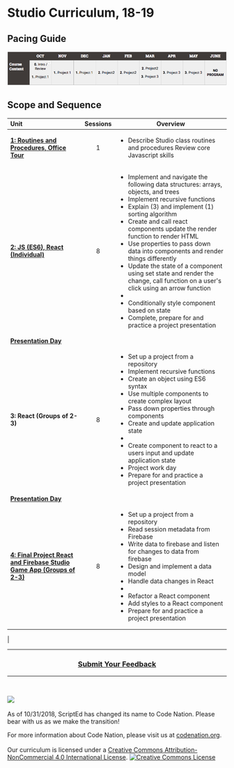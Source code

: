 # Studio Curriculum, 18-19

## Pacing Guide
![Imgur](studio-pacing-18-19.png)
## Scope and Sequence

| Unit  | Sessions | Overview|
|:-------|:-------:|------|
| [**1: Routines and Procedures, Office Tour**](units/unit0) | 1 | <ul><li>Describe Studio class routines and procedures Review core Javascript skills</li>|
| [**2: JS (ES6), React (Individual)**](units/unit1) | 8 |<ul><li>Implement and navigate the following data structures: arrays, objects, and trees</li><li>Implement recursive functions</li><li>Explain (3) and implement (1) sorting algorithm</li><li>Create and call react components update the render function to render HTML</li><li>Use properties to pass down data into components and render things differently</li><li>Update the state of a component using set state and render the change, call  function on a user's click using an arrow function<li> <li>Conditionally style component based on state</li><li>Complete, prepare for and practice a project presentation </li> </ul>|
| [**Presentation Day**](units/unit2)|  | |
| **3: React (Groups of 2-3)**| 8 | <ul><li>Set up a project from a repository</li><li>Implement recursive functions</li><li>Create an object using ES6 syntax</li><li>Use multiple components to create complex layout</li><li>Pass down properties through components</li><li>Create and update application state<li> <li>Create component to react to a users input and update application state </li><li>Project work day</li> <li>Prepare for and practice a project presentation </li> </ul>|
| [**Presentation Day**](units/unit2)|  | |
| [**4: Final Project React and Firebase Studio Game App (Groups of 2-3)**](units/unit2)| 8 |       <ul><li>Set up a project from a repository</li><li>Read session metadata from Firebase</li><li>Write data to firebase and listen for changes to data from firebase</li><li>Design and implement a data model</li><li>Handle data changes in React <li> <li>Refactor a React component</li><li>Add styles to a React component</li> <li>Prepare for and practice a project presentation </li> </ul>
|

----
<h3 align="center"><a href="https://docs.google.com/forms/d/e/1FAIpQLSeLpI-m6UKvIxk97F8R1iidFRaYXJ3dfcUuIjx2Pz0WMfO1SA/viewform">Submit Your Feedback</a> </h3>

----
<br>
<p> <img src="https://i.imgur.com/lYodTLP.png?1" ></p>
As of 10/31/2018, ScriptEd has changed its name to Code Nation.  Please bear with us as we make the transition!
  
For more information about Code Nation, please visit us at <a href="https://www.codenation.org">codenation.org</a>.
<br>
<br>
Our curriculum is licensed under a <a rel="license" href="http://creativecommons.org/licenses/by-nc/4.0/">Creative Commons Attribution-NonCommercial 4.0 International License</a>. 
<a rel="license" href="http://creativecommons.org/licenses/by-nc/4.0/"><img alt="Creative Commons License" style="border-width:0" src="https://i.creativecommons.org/l/by-nc/4.0/88x31.png" /></a>
